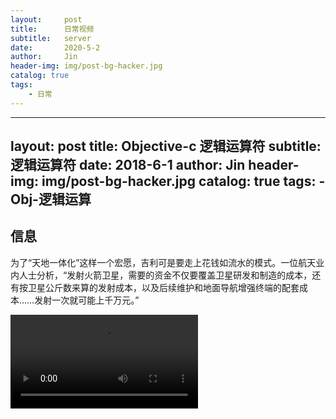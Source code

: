 ```yaml
---
layout:     post
title:      日常视频
subtitle:   server
date:       2020-5-2
author:     Jin
header-img: img/post-bg-hacker.jpg
catalog: true
tags:
    - 日常
---
```


---
layout:     post
title:      Objective-c 逻辑运算符
subtitle:   逻辑运算符
date:       2018-6-1
author:     Jin
header-img: img/post-bg-hacker.jpg
catalog: true
tags:
    - Obj-逻辑运算
---

## 信息



为了“天地一体化”这样一个宏愿，吉利可是要走上花钱如流水的模式。一位航天业内人士分析，“发射火箭卫星，需要的资金不仅要覆盖卫星研发和制造的成本，还有按卫星公斤数来算的发射成本，以及后续维护和地面导航增强终端的配套成本……发射一次就可能上千万元。”
 
 ![](https://jin2070.github.io/img/3AC4245A-AD8E-4910-AEFA-F1DB6CB80FDE_2_0_a.mov)
 
 
 
  
  
 




